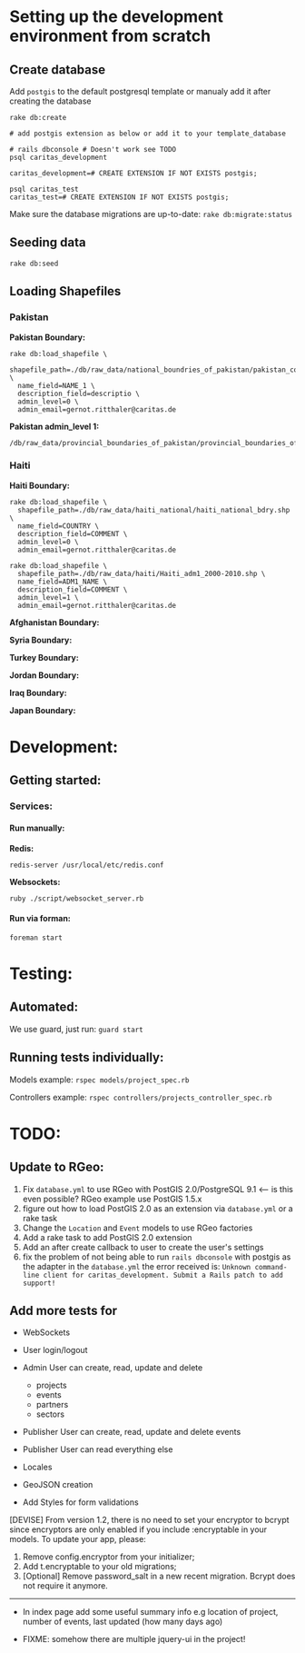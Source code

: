 # Setting up the development environment from scratch

## Create database

Add `postgis` to the default postgresql template or manualy add it after
creating the database

    rake db:create

    # add postgis extension as below or add it to your template_database

    # rails dbconsole # Doesn't work see TODO
    psql caritas_development

    caritas_development=# CREATE EXTENSION IF NOT EXISTS postgis;

    psql caritas_test
    caritas_test=# CREATE EXTENSION IF NOT EXISTS postgis;

Make sure the database migrations are up-to-date: `rake db:migrate:status`


## Seeding data

    rake db:seed

## Loading Shapefiles

### Pakistan

**Pakistan Boundary:**

    rake db:load_shapefile \
      shapefile_path=./db/raw_data/national_boundries_of_pakistan/pakistan_country_bdry.shp \
      name_field=NAME_1 \
      description_field=descriptio \
      admin_level=0 \
      admin_email=gernot.ritthaler@caritas.de

**Pakistan admin_level 1:**

    /db/raw_data/provincial_boundaries_of_pakistan/provincial_boundaries_of_pakistan.shp

### Haiti

**Haiti Boundary:**

    rake db:load_shapefile \
      shapefile_path=./db/raw_data/haiti_national/haiti_national_bdry.shp \
      name_field=COUNTRY \
      description_field=COMMENT \
      admin_level=0 \
      admin_email=gernot.ritthaler@caritas.de

    rake db:load_shapefile \
      shapefile_path=./db/raw_data/haiti/Haiti_adm1_2000-2010.shp \
      name_field=ADM1_NAME \
      description_field=COMMENT \
      admin_level=1 \
      admin_email=gernot.ritthaler@caritas.de

**Afghanistan Boundary:**

**Syria Boundary:**

**Turkey Boundary:**

**Jordan Boundary:**

**Iraq Boundary:**

**Japan Boundary:**


# Development:

## Getting started:

### Services:

#### Run manually:

**Redis:**

    redis-server /usr/local/etc/redis.conf

**Websockets:**

    ruby ./script/websocket_server.rb

#### Run via forman:

    foreman start

# Testing:

## Automated:

We use guard, just run: `guard start`

## Running tests individually:

Models example: `rspec models/project_spec.rb`

Controllers example: `rspec controllers/projects_controller_spec.rb`

# TODO:

## Update to RGeo:

1. Fix `database.yml` to use RGeo with PostGIS 2.0/PostgreSQL 9.1 <-- is this even possible? RGeo example use PostGIS 1.5.x 
1. figure out how to load PostGIS 2.0 as an extension via `database.yml`
   or a rake task
1. Change the `Location` and `Event` models to use RGeo factories
1. Add a rake task to add PostGIS 2.0 extension
1. Add an after create callback to user to create the user's settings
1. fix the problem of not being able to run `rails dbconsole` with
   postgis as the adapter in the `database.yml` the error received is:
   `Unknown command-line client for caritas_development. Submit a Rails patch to add support!`

## Add more tests for

* WebSockets

* User login/logout

* Admin User can create, read, update and delete
  - projects
  - events
  - partners
  - sectors

* Publisher User can create, read, update and delete events

* Publisher User can read everything else

* Locales

* GeoJSON creation

* Add Styles for form validations

[DEVISE] From version 1.2, there is no need to set your encryptor to bcrypt since encryptors are only enabled if you include :encryptable in your models. To update your app, please:

1. Remove config.encryptor from your initializer;
2. Add t.encryptable to your old migrations;
3. [Optional] Remove password_salt in a new recent migration. Bcrypt does not require it anymore.

----

* In index page add some useful summary info e.g location of project, number of events, last updated (how many days ago)

* FIXME: somehow there are multiple jquery-ui in the project!
